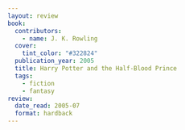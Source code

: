 ```yaml
---
layout: review
book:
  contributors:
    - name: J. K. Rowling
  cover:
    tint_color: "#322824"
  publication_year: 2005
  title: Harry Potter and the Half-Blood Prince
  tags:
    - fiction
    - fantasy
review:
  date_read: 2005-07
  format: hardback
---
```

